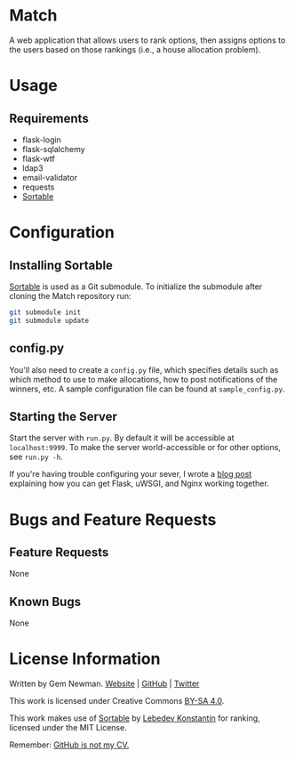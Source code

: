 # Match

A web application that allows users to rank options, then assigns options to the users
based on those rankings (i.e., a house allocation problem).

# Usage

## Requirements

* flask-login
* flask-sqlalchemy
* flask-wtf
* ldap3
* email-validator
* requests
* [Sortable](https://github.com/RubaXa/Sortable/)

# Configuration

## Installing Sortable

[Sortable](https://github.com/RubaXa/Sortable/) is used as a Git submodule. To initialize
the submodule after cloning the Match repository run:

```sh
git submodule init
git submodule update
```

## config.py

You'll also need to create a `config.py` file, which specifies details such as which
method to use to make allocations, how to post notifications of the winners, etc.
A sample configuration file can be found at `sample_config.py`.

## Starting the Server

Start the server with `run.py`. By default it will be accessible at `localhost:9999`. To
make the server world-accessible or for other options, see `run.py -h`.

If you're having trouble configuring your sever, I wrote a
[blog post](http://blog.spurll.com/2015/02/configuring-flask-uwsgi-and-nginx.html)
explaining how you can get Flask, uWSGI, and Nginx working together.

# Bugs and Feature Requests

## Feature Requests

None

## Known Bugs

None

# License Information

Written by Gem Newman. [Website](http://spurll.com) | [GitHub](https://github.com/spurll/) | [Twitter](https://twitter.com/spurll)

This work is licensed under Creative Commons [BY-SA 4.0](http://creativecommons.org/licenses/by-sa/4.0/).

This work makes use of [Sortable](http://rubaxa.github.io/Sortable) by [Lebedev Konstantin](mailto:ibnRubaXa@gmail.com) for ranking, licensed under the MIT License.

Remember: [GitHub is not my CV.](https://blog.jcoglan.com/2013/11/15/why-github-is-not-your-cv/)
